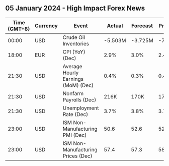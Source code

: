 ## 05 January 2024 - High Impact Forex News

| Time (GMT+8) | Currency | Event | Actual | Forecast | Previous |
|------|----------|-------|--------|----------|----------|
| 00:00 | USD | Crude Oil Inventories | -5.503M | -3.725M | -7.114M |
| 18:00 | EUR | CPI (YoY) (Dec) | 2.9% | 3.0% | 2.4% |
| 21:30 | USD | Average Hourly Earnings (MoM) (Dec) | 0.4% | 0.3% | 0.4% |
| 21:30 | USD | Nonfarm Payrolls (Dec) | 216K | 170K | 173K |
| 21:30 | USD | Unemployment Rate (Dec) | 3.7% | 3.8% | 3.7% |
| 23:00 | USD | ISM Non-Manufacturing PMI (Dec) | 50.6 | 52.6 | 52.7 |
| 23:00 | USD | ISM Non-Manufacturing Prices (Dec) | 57.4 | 57.3 | 58.3 |

